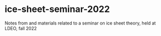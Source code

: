 # ice-sheet-seminar-2022
Notes from and materials related to a seminar on ice sheet theory, held at LDEO, fall 2022
